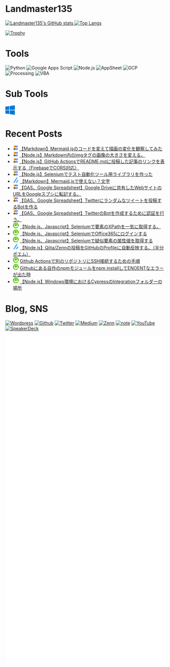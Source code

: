 # Landmaster135

<!-- - 👋 Hi, I’m @Landmaster135
- 👀 I’m interested in ...
- 🌱 I’m currently learning ...
- 💞️ I’m looking to collaborate on ...
- 📫 How to reach me ... -->

<!---
Landmaster135/Landmaster135 is a ✨ special ✨ repository because its `README.md` (this file) appears on your GitHub profile.
You can click the Preview link to take a look at your changes.
--->

<p align="left">
  <a href="https://github.com/anuraghazra/github-readme-stats">
    <img height="150.2em" alt="Landmaster135's GitHub stats" src="https://github-readme-stats.vercel.app/api/?username=Landmaster135&theme=tokyonight&show_icons=true" />
  </a>
  <a href="https://github.com/anuraghazra/github-readme-stats">
    <img height="150.2em" alt="Top Langs" src="https://github-readme-stats.vercel.app/api/top-langs/?username=Landmaster135&layout=compact&theme=tokyonight" />
  </a>
</p>
<p>
  <a href="https://github.com/ryo-ma/github-profile-trophy">
    <img height="100.2em" alt="Trophy" src="https://github-profile-trophy.vercel.app/?username=Landmaster135&theme=dracula&column=7" />
  </a>
</p>

# Tools
<p align="left">
<!--[START IMAGE LIST]-->
  <img height="30.2em" alt="Python" src="https://www.vectorlogo.zone/logos/python/python-icon.svg">
  <img height="30.2em" alt="Google Apps Script" src="https://upload.wikimedia.org/wikipedia/commons/2/2f/Google_Apps_Script.svg">
  <img height="30.2em" alt="Node.js" src="https://www.vectorlogo.zone/logos/nodejs/nodejs-icon.svg">
  <img height="30.2em" alt="AppSheet" src="https://upload.wikimedia.org/wikipedia/commons/5/52/AppSheet_Logo.svg">
  <img height="30.2em" alt="GCP" src="https://www.vectorlogo.zone/logos/google_cloud/google_cloud-icon.svg">
  <img height="30.2em" alt="Processing" src="https://upload.wikimedia.org/wikipedia/commons/5/59/Processing_Logo_Clipped.svg">
  <img height="30.2em" alt="VBA" src="https://www.vectorlogo.zone/logos/microsoft_vb/microsoft_vb-icon.svg">
<!--[END IMAGE LIST]-->
</p>


# Sub Tools
<p align="left">
<!--[START IMAGE LIST]-->
  <img height="30.2em" alt="Windows" src="img/Tools/windows.png">
<!--[END IMAGE LIST]-->
</p>

# Recent Posts

<!--[START POSTS LIST]-->
- ![](img/endorphinbath.png) [【Markdown】Mermaid.jsのコードを変えて描画の変化を観察してみた](https://www.endorphinbath.com/mermaid-drawing-variation-by-code/)
- ![](img/endorphinbath.png) [【Node.js】Markdown内のimgタグの画像の大きさを変える。](https://www.endorphinbath.com/nodejs-markdown-scale-image/)
- ![](img/endorphinbath.png) [【Node.js】GitHub ActionsでREADME.mdに投稿した記事のリンクを表示する（FirebaseでCORS対応）](https://www.endorphinbath.com/nodejs-readme-display-feed/)
- ![](img/endorphinbath.png) [【Node.js】Seleniumでテスト自動化ツール用ライブラリを作った](https://www.endorphinbath.com/nodejs-selenium-auto-test-library/)
- ![](img/zenn.png) [【Markdown】Mermaid.jsで使えない？文字](https://zenn.dev/kinkinbeer135ml/articles/f08ce790091aca)
- ![](img/endorphinbath.png) [【GAS、Google Spreadsheet】Google Driveに共有したWebサイトのURLをGoogleスプシに転記する。](https://www.endorphinbath.com/gas-webclip-to-gss/)
- ![](img/endorphinbath.png) [【GAS、Google Spreadsheet】Twitterにランダムなツイートを投稿するBotを作る](https://www.endorphinbath.com/gas-twitter-bot-random-tweet/)
- ![](img/endorphinbath.png) [【GAS、Google Spreadsheet】TwitterのBotを作成するために認証を行う。](https://www.endorphinbath.com/gas-twitter-bot-authorize/)
- ![](img/qiita.png) [【Node.js、Javascript】Seleniumで要素のXPathを一気に取得する。](https://qiita.com/Landmaster135/items/3bf54fad9d1c72b1674d)
- ![](img/qiita.png) [【Node.js、Javascript】SeleniumでOffice365にログインする](https://qiita.com/Landmaster135/items/9d0064e86d42297ea84b)
- ![](img/qiita.png) [【Node.js、Javascript】Seleniumで疑似要素の属性値を取得する](https://qiita.com/Landmaster135/items/c0f26163950425c50167)
- ![](img/zenn.png) [【Node.js】Qiita/Zennの投稿をGitHubのProfileに自動反映する。（半分ポエム）](https://zenn.dev/kinkinbeer135ml/articles/968c7f8a5f0767)
- ![](img/qiita.png) [Github Actionsで別のリポジトリにSSH接続するための手順](https://qiita.com/Landmaster135/items/f426b499411fbd8dbe90)
- ![](img/qiita.png) [Githubにある自作のnpmモジュールをnpm installしてENOENTなエラーが出た時](https://qiita.com/Landmaster135/items/2cff3d8673a07cb4ea93)
- ![](img/qiita.png) [【Node.js】Windows環境におけるCypressのIntegrationフォルダーの場所](https://qiita.com/Landmaster135/items/e8ebf5bda349f731cf1e)
<!--[END POSTS LIST]-->

# Blog, SNS

<p>
  <a href="https://www.endorphinbath.com" target="_blank"><img alt="Wordpress" src="https://img.shields.io/badge/Wordpress-21759B.svg?&style=flat&logo=Wordpress&logoColor=white" /></a>
  <a href="https://github.com/Landmaster135" target="_blank"><img alt="Github" src="https://img.shields.io/badge/GitHub-%2312100E.svg?&style=flat&logo=Github&logoColor=white" /></a>
  <a href="https://twitter.com/penguinbeer1351" target="_blank"><img alt="Twitter" src="https://img.shields.io/badge/twitter-%231DA1F2.svg?&style=flat&logo=twitter&logoColor=white" /></a>
  <a href="https://qiita.com/Landmaster135" target="_blank"><img alt="Medium" src="https://img.shields.io/badge/qiita-55C500.svg?&style=flat&logo=qiita&logoColor=white" /></a>
  <a href="https://zenn.dev/kinkinbeer135ml" target="_blank"><img alt="Zenn" src="https://img.shields.io/badge/Zenn-3EA8FF.svg?&style=flat&logo=Zenn&logoColor=white" /></a>
  <a href="https://note.com/kinkinbeer135ml" target="_blank"><img alt="note" src="https://img.shields.io/badge/note-41C9B4.svg?&style=flat&logo=note&logoColor=white" /></a>
  <a href="https://www.youtube.com/channel/UC95FIAkqzrjyVlg1uWdYzlw" target="_blank"><img alt="YouTube" src="https://img.shields.io/badge/YouTube-FF0000.svg?style=flat&logo=YouTube&logoColor=white" /></a>
  <a href="https://speakerdeck.com/kinkinbeer135ml" target="_blank"><img alt="SpeakerDeck" src="https://img.shields.io/badge/SpeakerDeck-009287.svg?style=flat&logo=SpeakerDeck&logoColor=white" /></a>
</p>

[<img align="left" alt="🐧" src="https://github.com/Landmaster135/Landmaster135/blob/main/github-metrics.svg">]()
